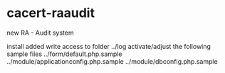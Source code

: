 cacert-raaudit
==============

new RA - Audit system

install
added write access to folder ../log
activate/adjust the following sample files
../form/default.php.sample
../module/applicationconfig.php.sample
../module/dbconfig.php.sample
